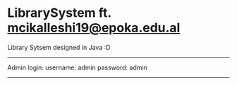 # LibrarySystem ft. mcikalleshi19@epoka.edu.al
Library Sytsem designed in Java :D

*******************
Admin login:
  username: admin
  password: admin
*******************

